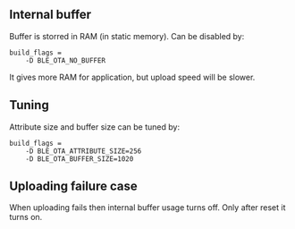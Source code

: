 ## Internal buffer
Buffer is storred in RAM (in static memory).
Can be disabled by:
```
build_flags =
	-D BLE_OTA_NO_BUFFER
```
It gives more RAM for application, but upload speed will be slower.

## Tuning
Attribute size and buffer size can be tuned by:
```
build_flags =
	-D BLE_OTA_ATTRIBUTE_SIZE=256
	-D BLE_OTA_BUFFER_SIZE=1020
```

## Uploading failure case
When uploading fails then internal buffer usage turns off.
Only after reset it turns on.
